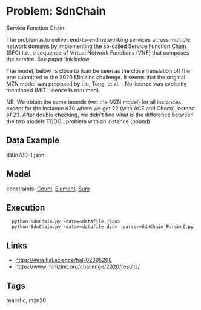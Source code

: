 # Problem: SdnChain

Service Function Chain.

The problem is to deliver end-to-end networking services across multiple network domains
by implementing the so-called Service Function Chain (SFC) i.e., a sequence of Virtual Network Functions (VNF)
that composes the service.
See paper link below.

The model, below, is close to (can be seen as the close translation of) the one submitted to the 2020 Minizinc challenge.
It seems that the original MZN model was proposed by Liu, Tong, et al. - No licence was explicitly mentioned (MIT Licence is assumed).

NB: We obtain the same bounds (wrt the MZN model) for all instances except for the instance d30 where we get 22 (with ACE and Choco) instead of 23.
After double checking, we didn't find what is the difference between the two models
TODO : problem with an instance (bound)

## Data Example
  d10n780-1.json

## Model
  constraints: [Count](https://pycsp.org/documentation/constraints/Count), [Element](https://pycsp.org/documentation/constraints/Element), [Sum](https://pycsp.org/documentation/constraints/Sum)

## Execution
```
  python SdnChain.py -data=<datafile.json>
  python SdnChain.py -data=<datafile.dzn> -parser=SdnChain_ParserZ.py
```

## Links
  - https://inria.hal.science/hal-02395208
  - https://www.minizinc.org/challenge/2020/results/

## Tags
  realistic, mzn20
